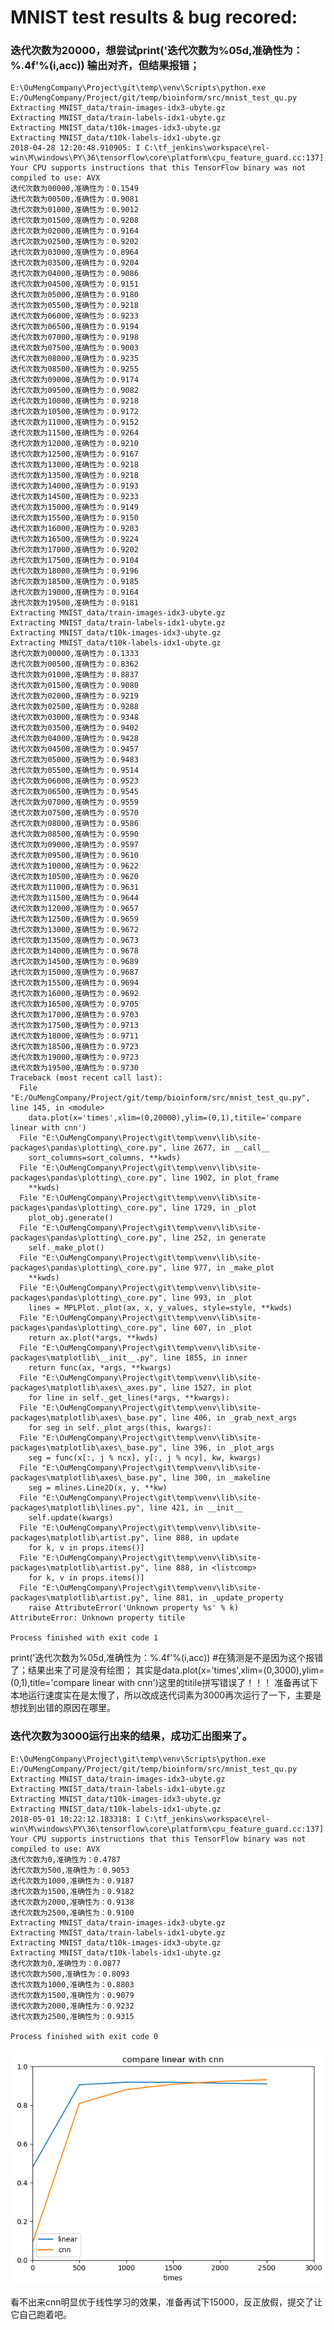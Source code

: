 # MNIST test results & bug recored:
### 迭代次数为20000，想尝试print('迭代次数为%05d,准确性为：%.4f'%(i,acc)) 输出对齐，但结果报错；
    E:\OuMengCompany\Project\git\temp\venv\Scripts\python.exe E:/OuMengCompany/Project/git/temp/bioinform/src/mnist_test_qu.py
    Extracting MNIST_data/train-images-idx3-ubyte.gz
    Extracting MNIST_data/train-labels-idx1-ubyte.gz
    Extracting MNIST_data/t10k-images-idx3-ubyte.gz
    Extracting MNIST_data/t10k-labels-idx1-ubyte.gz
    2018-04-28 12:20:48.910905: I C:\tf_jenkins\workspace\rel-win\M\windows\PY\36\tensorflow\core\platform\cpu_feature_guard.cc:137] Your CPU supports instructions that this TensorFlow binary was not compiled to use: AVX
    迭代次数为00000,准确性为：0.1549
    迭代次数为00500,准确性为：0.9081
    迭代次数为01000,准确性为：0.9012
    迭代次数为01500,准确性为：0.9208
    迭代次数为02000,准确性为：0.9164
    迭代次数为02500,准确性为：0.9202
    迭代次数为03000,准确性为：0.8964
    迭代次数为03500,准确性为：0.9204
    迭代次数为04000,准确性为：0.9086
    迭代次数为04500,准确性为：0.9151
    迭代次数为05000,准确性为：0.9180
    迭代次数为05500,准确性为：0.9218
    迭代次数为06000,准确性为：0.9233
    迭代次数为06500,准确性为：0.9194
    迭代次数为07000,准确性为：0.9198
    迭代次数为07500,准确性为：0.9003
    迭代次数为08000,准确性为：0.9235
    迭代次数为08500,准确性为：0.9255
    迭代次数为09000,准确性为：0.9174
    迭代次数为09500,准确性为：0.9082
    迭代次数为10000,准确性为：0.9218
    迭代次数为10500,准确性为：0.9172
    迭代次数为11000,准确性为：0.9152
    迭代次数为11500,准确性为：0.9264
    迭代次数为12000,准确性为：0.9210
    迭代次数为12500,准确性为：0.9167
    迭代次数为13000,准确性为：0.9218
    迭代次数为13500,准确性为：0.9218
    迭代次数为14000,准确性为：0.9193
    迭代次数为14500,准确性为：0.9233
    迭代次数为15000,准确性为：0.9149
    迭代次数为15500,准确性为：0.9150
    迭代次数为16000,准确性为：0.9203
    迭代次数为16500,准确性为：0.9224
    迭代次数为17000,准确性为：0.9202
    迭代次数为17500,准确性为：0.9104
    迭代次数为18000,准确性为：0.9196
    迭代次数为18500,准确性为：0.9185
    迭代次数为19000,准确性为：0.9164
    迭代次数为19500,准确性为：0.9181
    Extracting MNIST_data/train-images-idx3-ubyte.gz
    Extracting MNIST_data/train-labels-idx1-ubyte.gz
    Extracting MNIST_data/t10k-images-idx3-ubyte.gz
    Extracting MNIST_data/t10k-labels-idx1-ubyte.gz
    迭代次数为00000,准确性为：0.1333
    迭代次数为00500,准确性为：0.8362
    迭代次数为01000,准确性为：0.8837
    迭代次数为01500,准确性为：0.9080
    迭代次数为02000,准确性为：0.9219
    迭代次数为02500,准确性为：0.9288
    迭代次数为03000,准确性为：0.9348
    迭代次数为03500,准确性为：0.9402
    迭代次数为04000,准确性为：0.9428
    迭代次数为04500,准确性为：0.9457
    迭代次数为05000,准确性为：0.9483
    迭代次数为05500,准确性为：0.9514
    迭代次数为06000,准确性为：0.9523
    迭代次数为06500,准确性为：0.9545
    迭代次数为07000,准确性为：0.9559
    迭代次数为07500,准确性为：0.9570
    迭代次数为08000,准确性为：0.9586
    迭代次数为08500,准确性为：0.9590
    迭代次数为09000,准确性为：0.9597
    迭代次数为09500,准确性为：0.9610
    迭代次数为10000,准确性为：0.9622
    迭代次数为10500,准确性为：0.9620
    迭代次数为11000,准确性为：0.9631
    迭代次数为11500,准确性为：0.9644
    迭代次数为12000,准确性为：0.9657
    迭代次数为12500,准确性为：0.9659
    迭代次数为13000,准确性为：0.9672
    迭代次数为13500,准确性为：0.9673
    迭代次数为14000,准确性为：0.9678
    迭代次数为14500,准确性为：0.9689
    迭代次数为15000,准确性为：0.9687
    迭代次数为15500,准确性为：0.9694
    迭代次数为16000,准确性为：0.9692
    迭代次数为16500,准确性为：0.9705
    迭代次数为17000,准确性为：0.9703
    迭代次数为17500,准确性为：0.9713
    迭代次数为18000,准确性为：0.9711
    迭代次数为18500,准确性为：0.9723
    迭代次数为19000,准确性为：0.9723
    迭代次数为19500,准确性为：0.9730
    Traceback (most recent call last):
      File "E:/OuMengCompany/Project/git/temp/bioinform/src/mnist_test_qu.py", line 145, in <module>
        data.plot(x='times',xlim=(0,20000),ylim=(0,1),titile='compare linear with cnn')
      File "E:\OuMengCompany\Project\git\temp\venv\lib\site-packages\pandas\plotting\_core.py", line 2677, in __call__
        sort_columns=sort_columns, **kwds)
      File "E:\OuMengCompany\Project\git\temp\venv\lib\site-packages\pandas\plotting\_core.py", line 1902, in plot_frame
        **kwds)
      File "E:\OuMengCompany\Project\git\temp\venv\lib\site-packages\pandas\plotting\_core.py", line 1729, in _plot
        plot_obj.generate()
      File "E:\OuMengCompany\Project\git\temp\venv\lib\site-packages\pandas\plotting\_core.py", line 252, in generate
        self._make_plot()
      File "E:\OuMengCompany\Project\git\temp\venv\lib\site-packages\pandas\plotting\_core.py", line 977, in _make_plot
        **kwds)
      File "E:\OuMengCompany\Project\git\temp\venv\lib\site-packages\pandas\plotting\_core.py", line 993, in _plot
        lines = MPLPlot._plot(ax, x, y_values, style=style, **kwds)
      File "E:\OuMengCompany\Project\git\temp\venv\lib\site-packages\pandas\plotting\_core.py", line 607, in _plot
        return ax.plot(*args, **kwds)
      File "E:\OuMengCompany\Project\git\temp\venv\lib\site-packages\matplotlib\__init__.py", line 1855, in inner
        return func(ax, *args, **kwargs)
      File "E:\OuMengCompany\Project\git\temp\venv\lib\site-packages\matplotlib\axes\_axes.py", line 1527, in plot
        for line in self._get_lines(*args, **kwargs):
      File "E:\OuMengCompany\Project\git\temp\venv\lib\site-packages\matplotlib\axes\_base.py", line 406, in _grab_next_args
        for seg in self._plot_args(this, kwargs):
      File "E:\OuMengCompany\Project\git\temp\venv\lib\site-packages\matplotlib\axes\_base.py", line 396, in _plot_args
        seg = func(x[:, j % ncx], y[:, j % ncy], kw, kwargs)
      File "E:\OuMengCompany\Project\git\temp\venv\lib\site-packages\matplotlib\axes\_base.py", line 300, in _makeline
        seg = mlines.Line2D(x, y, **kw)
      File "E:\OuMengCompany\Project\git\temp\venv\lib\site-packages\matplotlib\lines.py", line 421, in __init__
        self.update(kwargs)
      File "E:\OuMengCompany\Project\git\temp\venv\lib\site-packages\matplotlib\artist.py", line 888, in update
        for k, v in props.items()]
      File "E:\OuMengCompany\Project\git\temp\venv\lib\site-packages\matplotlib\artist.py", line 888, in <listcomp>
        for k, v in props.items()]
      File "E:\OuMengCompany\Project\git\temp\venv\lib\site-packages\matplotlib\artist.py", line 881, in _update_property
        raise AttributeError('Unknown property %s' % k)
    AttributeError: Unknown property titile

    Process finished with exit code 1


print('迭代次数为%05d,准确性为：%.4f'%(i,acc)) #在猜测是不是因为这个报错了；结果出来了可是没有绘图；
其实是data.plot(x='times',xlim=(0,3000),ylim=(0,1),title='compare linear with cnn')这里的titile拼写错误了！！！
准备再试下
本地运行速度实在是太慢了，所以改成迭代词素为3000再次运行了一下，主要是想找到出错的原因在哪里。

### 迭代次数为3000运行出来的结果，成功汇出图来了。
    E:\OuMengCompany\Project\git\temp\venv\Scripts\python.exe E:/OuMengCompany/Project/git/temp/bioinform/src/mnist_test_qu.py
    Extracting MNIST_data/train-images-idx3-ubyte.gz
    Extracting MNIST_data/train-labels-idx1-ubyte.gz
    Extracting MNIST_data/t10k-images-idx3-ubyte.gz
    Extracting MNIST_data/t10k-labels-idx1-ubyte.gz
    2018-05-01 10:22:12.183318: I C:\tf_jenkins\workspace\rel-win\M\windows\PY\36\tensorflow\core\platform\cpu_feature_guard.cc:137] Your CPU supports instructions that this TensorFlow binary was not compiled to use: AVX
    迭代次数为0,准确性为：0.4787
    迭代次数为500,准确性为：0.9053
    迭代次数为1000,准确性为：0.9187
    迭代次数为1500,准确性为：0.9182
    迭代次数为2000,准确性为：0.9138
    迭代次数为2500,准确性为：0.9100
    Extracting MNIST_data/train-images-idx3-ubyte.gz
    Extracting MNIST_data/train-labels-idx1-ubyte.gz
    Extracting MNIST_data/t10k-images-idx3-ubyte.gz
    Extracting MNIST_data/t10k-labels-idx1-ubyte.gz
    迭代次数为0,准确性为：0.0877
    迭代次数为500,准确性为：0.8093
    迭代次数为1000,准确性为：0.8803
    迭代次数为1500,准确性为：0.9079
    迭代次数为2000,准确性为：0.9232
    迭代次数为2500,准确性为：0.9315

    Process finished with exit code 0

![迭代次数为3000时线性和cnn的结果对比图](../images/compare_linear_with_cnn_1.PNG)

看不出来cnn明显优于线性学习的效果，准备再试下15000，反正放假，提交了让它自己跑着吧。